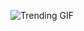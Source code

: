 ![Trending GIF](https://media4.giphy.com/media/v1.Y2lkPThiYjIxNzcyOGVqbnFzeTAzcnRsbnFsbTczNnRiOHgzdnM0OTlycG13bHNtcXYyYyZlcD12MV9naWZzX3NlYXJjaCZjdD1n/bGgsc5mWoryfgKBx1u/giphy.gif)
